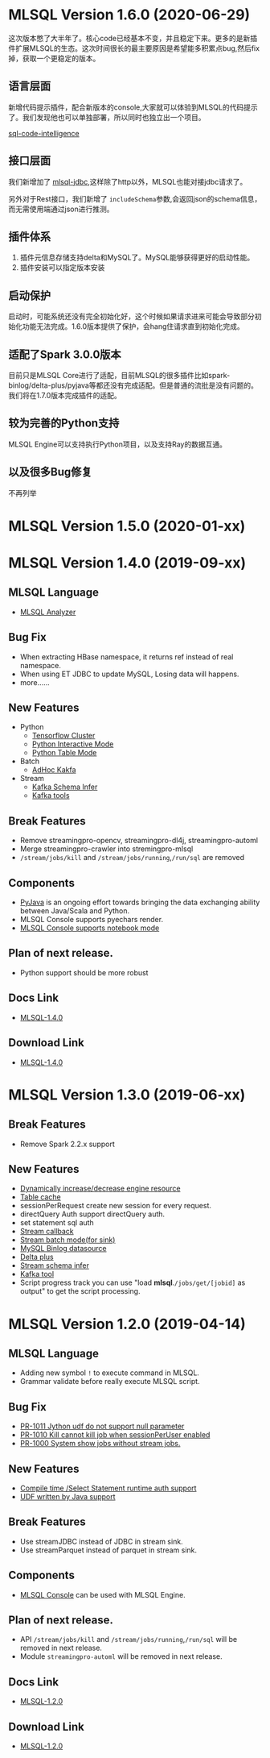 MLSQL Version 1.6.0 (2020-06-29)
==========================

这次版本憋了大半年了。核心code已经基本不变，并且稳定下来。更多的是新插件扩展MLSQL的生态。这次时间很长的最主要原因是希望能多积累点bug,然后fix掉，获取一个更稳定的版本。

## 语言层面

新增代码提示插件，配合新版本的console,大家就可以体验到MLSQL的代码提示了。我们发现他也可以单独部署，所以同时也独立出一个项目。

[sql-code-intelligence](https://github.com/allwefantasy/sql-code-intelligence)

## 接口层面

我们新增加了 [mlsql-jdbc](https://github.com/allwefantasy/mlsql-jdbc),这样除了http以外，MLSQL也能对接jdbc请求了。

另外对于Rest接口，我们新增了 `includeSchema`参数,会返回json的schema信息，而无需使用端通过json进行推测。


## 插件体系

1. 插件元信息存储支持delta和MySQL了。MySQL能够获得更好的启动性能。
2. 插件安装可以指定版本安装

## 启动保护

启动时，可能系统还没有完全初始化好，这个时候如果请求进来可能会导致部分初始化功能无法完成。1.6.0版本提供了保护，会hang住请求直到初始化完成。

## 适配了Spark 3.0.0版本

目前只是MLSQL Core进行了适配，目前MLSQL的很多插件比如spark-binlog/delta-plus/pyjava等都还没有完成适配。但是普通的流批是没有问题的。我们将在1.7.0版本完成插件的适配。

## 较为完善的Python支持

MLSQL Engine可以支持执行Python项目，以及支持Ray的数据互通。

## 以及很多Bug修复
不再列举

MLSQL Version 1.5.0 (2020-01-xx)
==========================





MLSQL Version 1.4.0 (2019-09-xx)
==========================

MLSQL Language
--------
- [MLSQL Analyzer](http://docs.mlsql.tech/zh/grammar/analyze.md) 

Bug Fix
---------

- When extracting HBase namespace, it returns ref instead of real namespace.  
- When using ET JDBC to update MySQL, Losing data will happens. 
- more......  
 


New Features
----------
- Python 
    - [Tensorflow Cluster](http://docs.mlsql.tech/zh/python/dtf.html)
    - [Python Interactive Mode](http://docs.mlsql.tech/zh/python/interactive.html)
    - [Python Table Mode](http://docs.mlsql.tech/zh/python/table.html)
- Batch
    - [AdHoc Kakfa](http://docs.mlsql.tech/zh/stream/query_kafka.html)
- Stream
    - [Kafka Schema Infer](http://docs.mlsql.tech/zh/stream/data_convert.html)
    - [Kafka tools](http://docs.mlsql.tech/zh/stream/kakfa_tool.html)    
                               
Break Features 
--------

- Remove streamingpro-opencv, streamingpro-dl4j, streamingpro-automl
- Merge streamingpro-crawler into stremingpro-mlsql
- `/stream/jobs/kill` and `/stream/jobs/running`,`/run/sql` are removed


Components
--------

- [PyJava](https://github.com/allwefantasy/pyjava) is an ongoing effort towards bringing the data exchanging ability between Java/Scala and Python.
-  MLSQL Console supports pyechars render.
- [MLSQL Console supports notebook mode](http://docs.mlsql.tech/zh/console/notebook.html)  

Plan of next release.
-------
- Python support should be more robust
 

Docs Link
--------

- [MLSQL-1.4.0](http://docs.mlsql.tech/v1.4.0/zh/) 

Download Link
---------

- [MLSQL-1.4.0](http://download.mlsql.tech/1.4.0/)



MLSQL Version 1.3.0 (2019-06-xx)
==========================

Break Features 
--------

- Remove Spark 2.2.x support

New Features
--------

- [Dynamically increase/decrease engine resource](http://docs.mlsql.tech/en/guide/et/resource.md)
- [Table cache](http://docs.mlsql.tech/en/guide/et/CacheExt.md) 
- sessionPerRequest  create new session for every request.
- directQuery Auth   support directQuery auth.
- set statement sql auth
- [Stream callback](http://docs.mlsql.tech/en/guide/stream/callback.html)
- [Stream batch mode(for sink)](http://docs.mlsql.tech/en/guide/stream/subquery.html)
- [MySQL Binlog datasource](http://docs.mlsql.tech/en/guide/stream/binlog.html)
- [Delta plus](http://docs.mlsql.tech/en/guide/datasource/delta_plus.md)
- [Stream schema infer](http://docs.mlsql.tech/en/guide/stream/infer_schema.md)
- [Kafka tool](http://docs.mlsql.tech/en/guide/stream/kafka_tool.md)
- Script progress track  you can use "load __mlsql__.`/jobs/get/[jobid]` as output" to get the script processing. 



MLSQL Version 1.2.0 (2019-04-14)
==========================

MLSQL Language
--------

- Adding new symbol `!` to execute command in MLSQL.
- Grammar validate before really execute MLSQL script. 

Bug Fix
---------

- [PR-1011 Jython udf do not support null parameter](https://github.com/allwefantasy/streamingpro/pull/1011)
- [PR-1010 Kill cannot kill job when sessionPerUser enabled](https://github.com/allwefantasy/streamingpro/pull/1010)
- [PR-1000 System show jobs without stream jobs.](https://github.com/allwefantasy/streamingpro/pull/1000)

New Features
----------

- [Compile time /Select Statement runtime auth support](https://github.com/allwefantasy/streamingpro/pull/990)
- [UDF written by Java support](https://github.com/allwefantasy/streamingpro/pull/911)

Break Features 
--------

- Use streamJDBC instead of JDBC in stream sink.
- Use streamParquet instead of parquet in stream sink.

Components
--------

- [MLSQL Console](https://github.com/allwefantasy/mlsql-api-console) can be used with MLSQL Engine.


Plan of next release.
-------

- API `/stream/jobs/kill` and `/stream/jobs/running`,`/run/sql` will be removed in next release.
- Module `streamingpro-automl`  will be removed in next release.

Docs Link
--------

- [MLSQL-1.2.0](http://docs.mlsql.tech/v1.2.0/zh/) 

Download Link
---------

- [MLSQL-1.2.0](http://download.mlsql.tech/1.2.0/)
   





